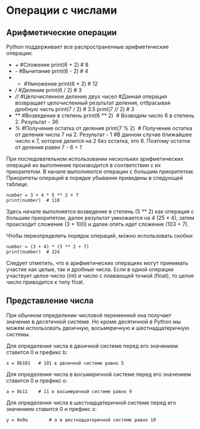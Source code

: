 # Операции с числами

## Арифметические операции
Python поддерживает все распространенные арифметические операции:

- *+*
    #Сложение
    print(6 + 2)  # 8
- *-*
    #Вычитание
    print(6 - 2)  # 4
- * 
    #Умножение
    print(6 * 2)  # 12
- */*
    #Деление
    print(6 / 2)  # 3
- *//*
    #Целочисленное деление двух чисел
    #Данная операция возвращает целочисленный результат деления, отбрасывая дробную часть
    print(7 / 2)  # 3.5
    print(7 // 2)  # 3
- **
    #Возведение в степень
    print(6 ** 2)  # Возводим число 6 в степень 2. Результат - 36
- *%*
    #Получение остатка от деления
    print(7 % 2)  # Получение остатка от деления числа 7 на 2. Результат - 1
    #В данном случае ближайшее число к 7, которое делится на 2 без остатка, это 6. Поэтому остаток от деления равен 7 - 6 = 1

При последовательном использовании нескольких арифметических операций их выполнение производится в соответствии с их приоритетом. В начале выполняются операции с большим приоритетом. Приоритеты операций в порядке убывания приведены в следующей таблице.

    number = 3 + 4 * 5 ** 2 + 7
    print(number)  # 110

Здесь начале выполняется возведение в степень (5 ** 2) как операция с большим приоритетом, далее результат умножается на 4 (25 * 4), затем происходит сложение (3 + 100) и далее опять идет сложение (103 + 7).

Чтобы переопределить порядок операций, можно использовать скобки:

    number = (3 + 4) * (5 ** 2 + 7) 
    print(number)  # 224

Следует отметить, что в арифметических операциях могут принимать участие как целые, так и дробные числа. Если в одной операции участвует целое число (int) и число с плавающей точкой (float), то целое число приводится к типу float.

## Представление числа

При обычном определении числовой переменной она получает значение в десятичной системе. Но кроме десятичной в Python мы можем использовать двоичную, восьмеричную и шестнадцатеричную системы.

Для определения числа в двоичной системе перед его значением ставится 0 и префикс b:

    x = 0b101   # 101 в двоичной системе равно 5

Для определения числа в восьмеричной системе перед его значением ставится 0 и префикс o:

    a = 0o11    # 11 в восьмеричной системе равно 9

Для определения числа в шестнадцатеричной системе перед его значением ставится 0 и префикс x:

    y = 0x0a        # a в шестнадцатеричной системе равно 10
